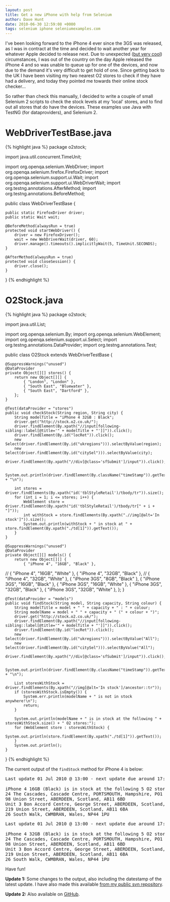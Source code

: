 ```yaml
---
layout: post
title: Get a new iPhone with help from Selenium
author: Dave Hunt
date: 2010-06-30 12:59:08 +0000
tags: selenium iphone seleniumexamples.com
---
```

I've been looking forward to the iPhone 4 ever since the 3GS was released, as I
was in contract at the time and decided to wait another year for whatever Apple
decided to release next. Due to unexpected
([but very cool](http://www.meetup.com/seleniumsanfrancisco/calendar/13674328/))
circumstances, I was out of the country on the day Apple released the iPhone 4
and so was unable to queue up for one of the devices, and now due to the demand
it's very difficult to get hold of one. Since getting back to the UK I have been
visiting my two nearest O2 stores to check if they have had a delivery, and
today they pointed me towards their online stock checker...<!--more-->

So rather than check this manually, I decided to write a couple of small
Selenium 2 scripts to check the stock levels at my 'local' stores, and to find
out all stores that do have the devices. These examples use Java with TestNG
(for dataproviders), and Selenium 2.

# WebDriverTestBase.java

{% highlight java %}
package o2stock;

import java.util.concurrent.TimeUnit;

import org.openqa.selenium.WebDriver;
import org.openqa.selenium.firefox.FirefoxDriver;
import org.openqa.selenium.support.ui.Wait;
import org.openqa.selenium.support.ui.WebDriverWait;
import org.testng.annotations.AfterMethod;
import org.testng.annotations.BeforeMethod;

public class WebDriverTestBase {

    public static FirefoxDriver driver;
    public static Wait wait;

    @BeforeMethod(alwaysRun = true)
    protected void startWebDriver() {
    	driver = new FirefoxDriver();
    	wait = new WebDriverWait(driver, 60);
    	driver.manage().timeouts().implicitlyWait(5, TimeUnit.SECONDS);
    }

    @AfterMethod(alwaysRun = true)
    protected void closeSession() {
        driver.close();
    }

}
{% endhighlight %}

# O2Stock.java

{% highlight java %}
package o2stock;

import java.util.List;

import org.openqa.selenium.By;
import org.openqa.selenium.WebElement;
import org.openqa.selenium.support.ui.Select;
import org.testng.annotations.DataProvider;
import org.testng.annotations.Test;

public class O2Stock extends WebDriverTestBase {

    @SuppressWarnings("unused")
    @DataProvider
    private Object[][] stores() {
        return new Object[][] {
            { "London", "London" },
            { "South East", "Bluewater" },
            { "South East", "Dartford" },
        };
    }

    @Test(dataProvider = "stores")
    public void checkStock(String region, String city) {
        String modelTitle = "iPhone 4 32GB : Black";
        driver.get("http://stock.o2.co.uk/");
        driver.findElement(By.xpath("//input[following-sibling::label[@title='" + modelTitle + "']]")).click();
        driver.findElement(By.id("locRet")).click();
        new Select(driver.findElement(By.id("ukregions"))).selectByValue(region);
        new Select(driver.findElement(By.id("citySel"))).selectByValue(city);
        driver.findElement(By.xpath("//div[@class='sfSubmit']/input")).click();

        System.out.println(driver.findElement(By.className("timeStamp")).getText() + "\n");		

        int stores = driver.findElements(By.xpath("id('tblStyleRetail')/tbody/tr")).size();
        for (int i = 1; i <= stores; i++) {
            WebElement store = driver.findElement(By.xpath("id('tblStyleRetail')/tbody/tr[" + i + "]"));
            int withStock = store.findElements(By.xpath(".//img[@alt='In stock']")).size();
            System.out.println(withStock + " in stock at " + store.findElement(By.xpath("./td[1]")).getText());
        }
    }

    @SuppressWarnings("unused")
    @DataProvider
    private Object[][] models() {
        return new Object[][] {
            { "iPhone 4", "16GB", "Black" },
//          { "iPhone 4", "16GB", "White" },
            { "iPhone 4", "32GB", "Black" },
//          { "iPhone 4", "32GB", "White" },
            { "iPhone 3GS", "8GB", "Black" },
            { "iPhone 3GS", "16GB", "Black" },
            { "iPhone 3GS", "16GB", "White" },
            { "iPhone 3GS", "32GB", "Black" },
            { "iPhone 3GS", "32GB", "White" },
        };
    }

    @Test(dataProvider = "models")
    public void findStock(String model, String capacity, String colour) {
        String modelTitle = model + " " + capacity + " : " + colour;
        String modelName = model + " " + capacity + " (" + colour + ")";
        driver.get("http://stock.o2.co.uk/");
        driver.findElement(By.xpath("//input[following-sibling::label[@title='" + modelTitle + "']]")).click();
        driver.findElement(By.id("locRet")).click();
        new Select(driver.findElement(By.id("ukregions"))).selectByValue("All");
        new Select(driver.findElement(By.id("citySel"))).selectByValue("All");
        driver.findElement(By.xpath("//div[@class='sfSubmit']/input")).click();

        System.out.println(driver.findElement(By.className("timeStamp")).getText() + "\n");		

        List storesWithStock = driver.findElements(By.xpath("//img[@alt='In stock']/ancestor::tr"));
        if (storesWithStock.isEmpty()) {
            System.err.println(modelName + " is not in stock anywhere!\n");
            return;
        }

        System.out.println(modelName + " is in stock at the following " + storesWithStock.size() + " O2 stores:");
        for (WebElement store : storesWithStock) {
            System.out.println(store.findElement(By.xpath("./td[1]")).getText());
        }
        System.out.println();
    }

}
{% endhighlight %}

The current output of the `findStock` method for iPhone 4 is below:

<pre>Last update 01 Jul 2010 @ 13:00 - next update due around 17:00

iPhone 4 16GB (Black) is in stock at the following 5 O2 stores:
24 The Cascades, Cascade Centre, PORTSMOUTH, Hampshire, PO1 4RJ
98 Union Street, ABERDEEN, Scotland, AB11 6BD
Unit 3 Bon Accord Centre, George Street, ABERDEEN, Scotland, AB25 1HZ
219 Union Street, ABERDEEN, Scotland, AB11 6BA
26 South Walk, CWMBRAN, Wales, NP44 1PU</pre>

<pre>Last update 01 Jul 2010 @ 13:00 - next update due around 17:00

iPhone 4 32GB (Black) is in stock at the following 5 O2 stores:
24 The Cascades, Cascade Centre, PORTSMOUTH, Hampshire, PO1 4RJ
98 Union Street, ABERDEEN, Scotland, AB11 6BD
Unit 3 Bon Accord Centre, George Street, ABERDEEN, Scotland, AB25 1HZ
219 Union Street, ABERDEEN, Scotland, AB11 6BA
26 South Walk, CWMBRAN, Wales, NP44 1PU</pre>

Have fun!

**Update 1:** Some changes to the output, also including the datestamp of the
latest update. I have also made this available
[from my public svn repository](http://svn.blargon7.com/public/o2stock/).

**Update 2:** Also available on [GitHub](http://github.com/davehunt/o2stock).
